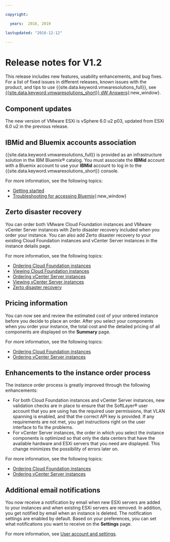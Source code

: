 ```yaml
---

copyright:

  years:  2016, 2019

lastupdated: "2016-12-12"

---
```


# Release notes for V1.2

This release includes new features, usability enhancements, and bug fixes. For a list of fixed issues in different releases, known issues with the product, and tips to use {{site.data.keyword.vmwaresolutions_full}}, see [{{site.data.keyword.vmwaresolutions_short}} dW Answers](https://developer.ibm.com/answers/topics/cloudvmw/){:new_window}.

## Component updates

The new version of VMware ESXi is vSphere 6.0 u2 p03, updated from ESXi 6.0 u2 in the previous release.

## IBMid and Bluemix accounts association

{{site.data.keyword.vmwaresolutions_full}} is provided as an infrastructure solution in the IBM Bluemix® catalog. You must associate the **IBMid** account with a Bluemix account to use your **IBMid** account to log in to the {{site.data.keyword.vmwaresolutions_short}} console.

For more information, see the following topics:
* [Getting started](/docs/services/vmwaresolutions?topic=vmware-solutions-getting-started-with-ibm-cloud-for-vmware-solutions)
* [Troubleshooting for accessing Bluemix](/docs/account?topic=account-accessing){:new_window}

## Zerto disaster recovery

You can order both VMware Cloud Foundation instances and VMware vCenter Server instances with Zerto disaster recovery included when you order your instance. You can also add Zerto disaster recovery to your existing Cloud Foundation instances and vCenter Server instances in the instance details page.

For more information, see the following topics:
* [Ordering Cloud Foundation instances](/docs/services/vmwaresolutions/sddc?topic=vmware-solutions-ordering-cloud-foundation-instances)
* [Viewing Cloud Foundation instances](/docs/services/vmwaresolutions/sddc?topic=vmware-solutions-viewing-cloud-foundation-instances)
* [Ordering vCenter Server instances](/docs/services/vmwaresolutions/vcenter?topic=vmware-solutions-ordering-vcenter-server-instances)
* [Viewing vCenter Server instances](/docs/services/vmwaresolutions/vcenter?topic=vmware-solutions-viewing-vcenter-server-instances)
* [Zerto disaster recovery](/docs/services/vmwaresolutions/services?topic=vmware-solutions-zerto-on-ibm-cloud-overview)

## Pricing information

You can now see and review the estimated cost of your ordered instance before you decide to place an order. After you select your components when you order your instance, the total cost and the detailed pricing of all components are displayed on the **Summary** page.

For more information, see the following topics:
* [Ordering Cloud Foundation instances](/docs/services/vmwaresolutions/sddc?topic=vmware-solutions-ordering-cloud-foundation-instances)
* [Ordering vCenter Server instances](/docs/services/vmwaresolutions/vcenter?topic=vmware-solutions-ordering-vcenter-server-instances)

## Enhancements to the instance order process

The instance order process is greatly improved through the following enhancements:
* For both Cloud Foundation instances and vCenter Server instances, new validation checks are in place to ensure that the SoftLayer® user account that you are using has the required user permissions, that VLAN spanning is enabled, and that the correct API key is provided. If any requirements are not met, you get instructions right on the user interface to fix the problems.
*  For vCenter Server instances, the order in which you select the instance components is optimized so that only the data centers that have the available hardware and ESXi servers that you need are displayed. This change minimizes the possibility of errors later on.

For more information, see the following topics:
* [Ordering Cloud Foundation instances](/docs/services/vmwaresolutions/sddc?topic=vmware-solutions-ordering-cloud-foundation-instances)
* [Ordering vCenter Server instances](/docs/services/vmwaresolutions/vcenter?topic=vmware-solutions-ordering-vcenter-server-instances)

## Additional email notifications

You now receive a notification by email when new ESXi servers are added to your instances and when existing ESXi servers are removed. In addition, you get notified by email when an instance is deleted. The notification settings are enabled by default. Based on your preferences, you can set what notifications you want to receive on the **Settings** page.

For more information, see [User account and settings](/docs/services/vmwaresolutions/vmonic?topic=vmware-solutions-managing-user-accounts-and-settings).
